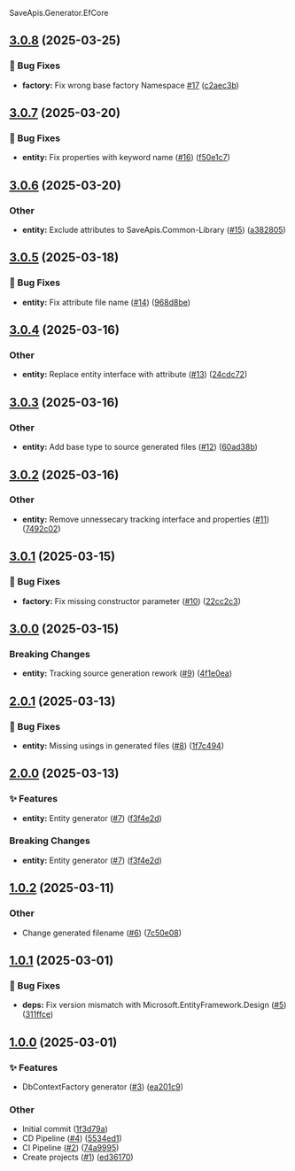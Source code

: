 SaveApis.Generator.EfCore
<a name="3.0.8"></a>
## [3.0.8](https://www.github.com/SaveApis/SaveApis.Generator.EfCore/releases/tag/v3.0.8) (2025-03-25)

### 🐛 Bug Fixes

* **factory:** Fix wrong base factory Namespace [#17](https://www.github.com/SaveApis/SaveApis.Generator.EfCore/issues/17) ([c2aec3b](https://www.github.com/SaveApis/SaveApis.Generator.EfCore/commit/c2aec3be75a91f07c218c74ea4c3526552d387b9))

<a name="3.0.7"></a>
## [3.0.7](https://www.github.com/SaveApis/SaveApis.Generator.EfCore/releases/tag/v3.0.7) (2025-03-20)

### 🐛 Bug Fixes

* **entity:** Fix properties with keyword name ([#16](https://www.github.com/SaveApis/SaveApis.Generator.EfCore/issues/16)) ([f50e1c7](https://www.github.com/SaveApis/SaveApis.Generator.EfCore/commit/f50e1c74611d1227d63b9ab96cc30bbea2423dae))

<a name="3.0.6"></a>
## [3.0.6](https://www.github.com/SaveApis/SaveApis.Generator.EfCore/releases/tag/v3.0.6) (2025-03-20)

### Other

* **entity:** Exclude attributes to SaveApis.Common-Library ([#15](https://www.github.com/SaveApis/SaveApis.Generator.EfCore/issues/15)) ([a382805](https://www.github.com/SaveApis/SaveApis.Generator.EfCore/commit/a38280523878b09af7e7988af74f0a27ad6dd2db))

<a name="3.0.5"></a>
## [3.0.5](https://www.github.com/SaveApis/SaveApis.Generator.EfCore/releases/tag/v3.0.5) (2025-03-18)

### 🐛 Bug Fixes

* **entity:** Fix attribute file name ([#14](https://www.github.com/SaveApis/SaveApis.Generator.EfCore/issues/14)) ([968d8be](https://www.github.com/SaveApis/SaveApis.Generator.EfCore/commit/968d8be7aeb04061e1778000637facb50a3d3020))

<a name="3.0.4"></a>
## [3.0.4](https://www.github.com/SaveApis/SaveApis.Generator.EfCore/releases/tag/v3.0.4) (2025-03-16)

### Other

* **entity:** Replace entity interface with attribute ([#13](https://www.github.com/SaveApis/SaveApis.Generator.EfCore/issues/13)) ([24cdc72](https://www.github.com/SaveApis/SaveApis.Generator.EfCore/commit/24cdc72f8ba290c37180afc6f5daa7c4770f7cdc))

<a name="3.0.3"></a>
## [3.0.3](https://www.github.com/SaveApis/SaveApis.Generator.EfCore/releases/tag/v3.0.3) (2025-03-16)

### Other

* **entity:** Add base type to source generated files ([#12](https://www.github.com/SaveApis/SaveApis.Generator.EfCore/issues/12)) ([60ad38b](https://www.github.com/SaveApis/SaveApis.Generator.EfCore/commit/60ad38b35cc12fba7461203aff5587b4c6464ca6))

<a name="3.0.2"></a>
## [3.0.2](https://www.github.com/SaveApis/SaveApis.Generator.EfCore/releases/tag/v3.0.2) (2025-03-16)

### Other

* **entity:** Remove unnessecary tracking interface and properties ([#11](https://www.github.com/SaveApis/SaveApis.Generator.EfCore/issues/11)) ([7492c02](https://www.github.com/SaveApis/SaveApis.Generator.EfCore/commit/7492c02b2cf97ef54dff92ebe49341f3ce0cd862))

<a name="3.0.1"></a>
## [3.0.1](https://www.github.com/SaveApis/SaveApis.Generator.EfCore/releases/tag/v3.0.1) (2025-03-15)

### 🐛 Bug Fixes

* **factory:** Fix missing constructor parameter ([#10](https://www.github.com/SaveApis/SaveApis.Generator.EfCore/issues/10)) ([22cc2c3](https://www.github.com/SaveApis/SaveApis.Generator.EfCore/commit/22cc2c31e15922ba5e6fe9ab993a624704174ef2))

<a name="3.0.0"></a>
## [3.0.0](https://www.github.com/SaveApis/SaveApis.Generator.EfCore/releases/tag/v3.0.0) (2025-03-15)

### Breaking Changes

* **entity:** Tracking source generation rework ([#9](https://www.github.com/SaveApis/SaveApis.Generator.EfCore/issues/9)) ([4f1e0ea](https://www.github.com/SaveApis/SaveApis.Generator.EfCore/commit/4f1e0ea5607295c0c1ccec750427cc2b9495155d))

<a name="2.0.1"></a>
## [2.0.1](https://www.github.com/SaveApis/SaveApis.Generator.EfCore/releases/tag/v2.0.1) (2025-03-13)

### 🐛 Bug Fixes

* **entity:** Missing usings in generated files ([#8](https://www.github.com/SaveApis/SaveApis.Generator.EfCore/issues/8)) ([1f7c494](https://www.github.com/SaveApis/SaveApis.Generator.EfCore/commit/1f7c4943d5f2a1120deecc6d7626675e0661286e))

<a name="2.0.0"></a>
## [2.0.0](https://www.github.com/SaveApis/SaveApis.Generator.EfCore/releases/tag/v2.0.0) (2025-03-13)

### ✨ Features

* **entity:** Entity generator ([#7](https://www.github.com/SaveApis/SaveApis.Generator.EfCore/issues/7)) ([f3f4e2d](https://www.github.com/SaveApis/SaveApis.Generator.EfCore/commit/f3f4e2d35eec43b16631eb4204a33c9df84359cc))

### Breaking Changes

* **entity:** Entity generator ([#7](https://www.github.com/SaveApis/SaveApis.Generator.EfCore/issues/7)) ([f3f4e2d](https://www.github.com/SaveApis/SaveApis.Generator.EfCore/commit/f3f4e2d35eec43b16631eb4204a33c9df84359cc))

<a name="1.0.2"></a>
## [1.0.2](https://www.github.com/SaveApis/SaveApis.Generator.EfCore/releases/tag/v1.0.2) (2025-03-11)

### Other

* Change generated filename ([#6](https://www.github.com/SaveApis/SaveApis.Generator.EfCore/issues/6)) ([7c50e08](https://www.github.com/SaveApis/SaveApis.Generator.EfCore/commit/7c50e08232322de91f122a931700287d7f2c503a))

<a name="1.0.1"></a>
## [1.0.1](https://www.github.com/SaveApis/SaveApis.Generator.EfCore/releases/tag/v1.0.1) (2025-03-01)

### 🐛 Bug Fixes

* **deps:** Fix version mismatch with Microsoft.EntityFramework.Design ([#5](https://www.github.com/SaveApis/SaveApis.Generator.EfCore/issues/5)) ([311ffce](https://www.github.com/SaveApis/SaveApis.Generator.EfCore/commit/311ffce4a050e6becbc667d9ef9819fb91683aa8))

<a name="1.0.0"></a>
## [1.0.0](https://www.github.com/SaveApis/SaveApis.Generator.EfCore/releases/tag/v1.0.0) (2025-03-01)

### ✨ Features

* DbContextFactory generator ([#3](https://www.github.com/SaveApis/SaveApis.Generator.EfCore/issues/3)) ([ea201c9](https://www.github.com/SaveApis/SaveApis.Generator.EfCore/commit/ea201c9cbefaecb6bae0014a9c4c007f3a8a7216))

### Other

* Initial commit ([1f3d79a](https://www.github.com/SaveApis/SaveApis.Generator.EfCore/commit/1f3d79a04d694db165fb8e74c3298a14dcc1e73a))
* CD Pipeline ([#4](https://www.github.com/SaveApis/SaveApis.Generator.EfCore/issues/4)) ([5534ed1](https://www.github.com/SaveApis/SaveApis.Generator.EfCore/commit/5534ed15a838a079a6e58d45bdf3293d5e979f0e))
* CI Pipeline ([#2](https://www.github.com/SaveApis/SaveApis.Generator.EfCore/issues/2)) ([74a9995](https://www.github.com/SaveApis/SaveApis.Generator.EfCore/commit/74a9995e274c7786a9e2393da8bd1f58c298ae64))
* Create projects ([#1](https://www.github.com/SaveApis/SaveApis.Generator.EfCore/issues/1)) ([ed36170](https://www.github.com/SaveApis/SaveApis.Generator.EfCore/commit/ed36170d236c0dd46d077d3c9f031f06c40c9aba))

